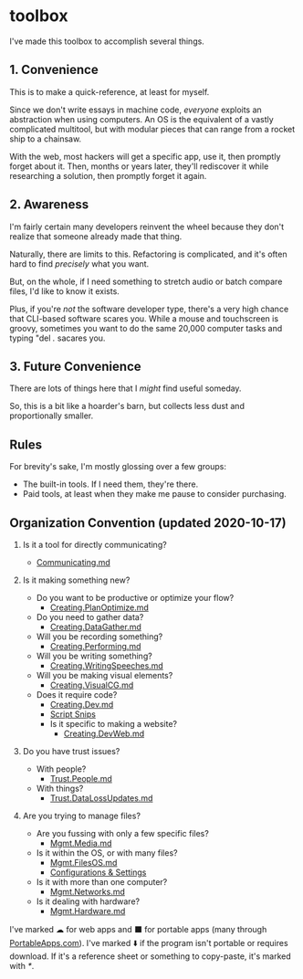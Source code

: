 # toolbox

I've made this toolbox to accomplish several things. 

## 1. Convenience

This is to make a quick-reference, at least for myself.

Since we don't write essays in machine code, _everyone_ exploits an abstraction when using computers. An OS is the equivalent of a vastly complicated multitool, but with modular pieces that can range from a rocket ship to a chainsaw.

With the web, most hackers will get a specific app, use it, then promptly forget about it. Then, months or years later, they'll rediscover it while researching a solution, then promptly forget it again.

## 2. Awareness

I'm fairly certain many developers reinvent the wheel because they don't realize that someone already made that thing.

Naturally, there are limits to this. Refactoring is complicated, and it's often hard to find *precisely* what you want.

But, on the whole, if I need something to stretch audio or batch compare files, I'd like to know it exists.

Plus, if you're _not_ the software developer type, there's a very high chance that CLI-based software scares you. While a mouse and touchscreen is groovy, sometimes you want to do the same 20,000 computer tasks and typing "del _*.*_ sacares you.

## 3. Future Convenience

There are lots of things here that I _might_ find useful someday.

So, this is a bit like a hoarder's barn, but collects less dust and proportionally smaller.

## Rules

For brevity's sake, I'm mostly glossing over a few groups:
* The built-in tools. If I need them, they're there.
* Paid tools, at least when they make me pause to consider purchasing.

## Organization Convention (updated 2020-10-17)

1. Is it a tool for directly communicating?
   * [Communicating.md](https://github.com/PhilosAccounting/toolbox/blob/master/Communicating.md)

2. Is it making something new?
   * Do you want to be productive or optimize your flow?
     * [Creating.PlanOptimize.md](https://github.com/PhilosAccounting/toolbox/blob/master/Creating.PlanOptimize.md)
   * Do you need to gather data?
     * [Creating.DataGather.md](https://github.com/PhilosAccounting/toolbox/blob/master/Creating.DataGather.md)
   * Will you be recording something?
     * [Creating.Performing.md](https://github.com/PhilosAccounting/toolbox/blob/master/Creating.Performing.md)
   * Will you be writing something?
     * [Creating.WritingSpeeches.md](https://github.com/PhilosAccounting/toolbox/blob/master/Creating.WritingSpeeches.md)
   * Will you be making visual elements?
     * [Creating.VisualCG.md](https://github.com/PhilosAccounting/toolbox/blob/master/Creating.VisualCG.md)
   * Does it require code?
     * [Creating.Dev.md](https://github.com/PhilosAccounting/toolbox/blob/master/Creating.Dev.md)
     * [Script Snips](https://github.com/PhilosAccounting/toolbox/tree/master/Script%20Snips)
     * Is it specific to making a website?
       * [Creating.DevWeb.md](https://github.com/PhilosAccounting/toolbox/blob/master/Creating.DevWeb.md)

3. Do you have trust issues?
   * With people?
     * [Trust.People.md](https://github.com/PhilosAccounting/toolbox/blob/master/Trust.People.md)
   * With things?
     * [Trust.DataLossUpdates.md](https://github.com/PhilosAccounting/toolbox/blob/master/Trust.DataLossUpdates.md)

4. Are you trying to manage files?
   * Are you fussing with only a few specific files?
     * [Mgmt.Media.md](https://github.com/PhilosAccounting/toolbox/blob/master/Mgmt.Media.md)
   * Is it within the OS, or with many files?
     * [Mgmt.FilesOS.md](https://github.com/PhilosAccounting/toolbox/blob/master/Mgmt.FilesOS.md)
     * [Configurations & Settings](https://github.com/PhilosAccounting/toolbox/tree/master/Configurations%20%26%20Settings)
   * Is it with more than one computer?
     * [Mgmt.Networks.md](https://github.com/PhilosAccounting/toolbox/blob/master/Mgmt.Networks.md)
   * Is it dealing with hardware?
     * [Mgmt.Hardware.md](https://github.com/PhilosAccounting/toolbox/blob/master/Mgmt.Hardware.md)


I've marked ☁ for web apps and ⬛ for portable apps (many through [PortableApps.com](https://portableapps.com/)). I've marked ⬇️ if the program isn't portable or requires download. If it's a reference sheet or something to copy-paste, it's marked with _*_.
